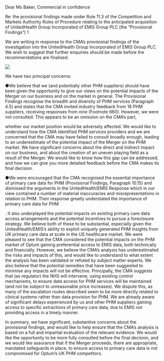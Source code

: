 Dear Ms Baker, Commercial in confidence

Re: the provisional findings made under Rule 11.3 of the Competition and Markets Authority Rules of Procedure relating to the anticipated acquisition of UnitedHealth Group Incorporated of EMIS Group PLC (the “Provisional Findings”) 1

We are writing in response to the CMA’s provisional findings of the investigation into the UnitedHealth Group Incorporated of EMIS Group PLC. We wish to suggest that further enquiries should be made before the recommendations are finalised.

![](/tmp/340adda2-330a-4447-a5b4-8f57d7ec07f1/images/0b956e69ddbe1b5a09eb3043e8decde958713a47b1226ebd9fde84574fce32c5.jpg)

We have two principal concerns:

●We believe that we (and potentially other PHM suppliers) should have been given the opportunity to give our views on the potential impacts of the Merger on our business and on the market in general. The Provisional Findings recognise the breadth and diversity of PHM services (Paragraph 4.5) and states that the CMA invited industry feedback from 18 PHM suppliers, receiving responses from nine (Footnote 660). However, we were not consulted. This appears to be an omission on the CMA’s part,

whether our market position would be adversely affected. We would like to understand how the CMA identified PHM services providers and we are concerned that the CMA may have failed to consult broadly enough, leading to an underestimate of the potential impact of the Merger on the PHM market. We have significant concerns about the direct and indirect impact on our business, and about the creation of an uneven playing field as a result of the Merger. We would like to know how this gap can be addressed, and how we can give you more detailed feedback before the CMA makes its final decision.

●We were encouraged that the CMA recognised the essential importance of primary care data for PHM (Provisional Findings, Paragraph 10.15) and dismissed the arguments in the UnitedHealth/EMIS Response which in our view contained a number of material inaccuracies and misrepresentations in relation to PHM. Their response greatly understated the importance of primary care data for PHM

. It also underplayed the potential impacts on existing primary care data access arrangements and the potential incentives to pursue a foreclosure strategy. We believe both of these to be substantial, especially given the UnitedHealth/EMIS’s ability to exploit uniquely generated PHM insights from UK primary care data at scale in the US healthcare market. We were pleased to see that the CMA considered the potential impacts on the PHM market of Optum gaining preferential access to EMIS data, both technically and financially. However, we believe the CMA’s analysis has underestimated the risks and impacts of this, and would like to understand to what extent the analysis has been validated or refuted by subject matter experts. We also believe that the potential remedies that have been suggested to minimise any impacts will not be effective. Principally, the CMA suggests that (as regulator) the NHS will intervene, using existing control mechanisms, to ensure data access for PHM services will be maintained (and not be subject to unreasonable price increases). We dispute this, as many of the escalation routes described seem to be more directly related to clinical systems rather than data provision for PHM. We are already aware of significant delays experienced by us and other PHM suppliers gaining access to specific extractions of primary care data, due to EMIS not providing access in a timely manner.

In summary, we have significant, substantive concerns about the provisional findings, and would like to help ensure that the CMA’s analysis is based on a full and impartial evaluation of the relevant evidence. We would like the opportunity to be more fully consulted before the final decision, and we would like assurance that if the Merger proceeds, there are appropriate, mandated safeguards in place, to ensure access to primary care data is not compromised for Optum’s UK PHM competitors.